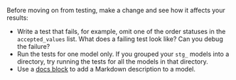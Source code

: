 Before moving on from testing, make a change and see how it affects your results:

* Write a test that fails, for example, omit one of the order statuses in the `accepted_values` list. What does a failing test look like? Can you debug the failure?
* Run the tests for one model only. If you grouped your `stg_` models into a directory, try running the tests for all the models in that directory.
* Use a [docs block](/docs/building-a-dbt-project/documentation#using-docs-blocks) to add a Markdown description to a model.
